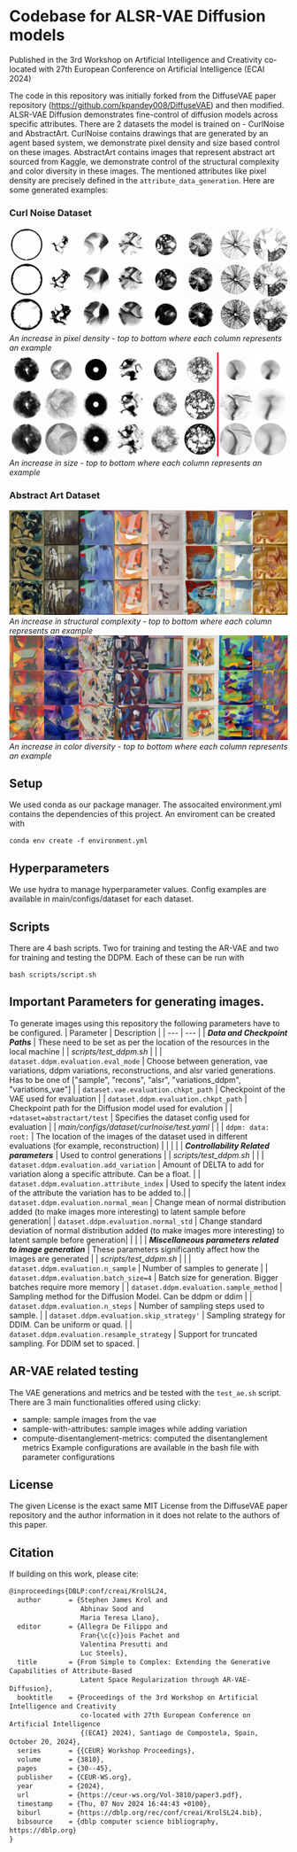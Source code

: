 # Codebase for ALSR-VAE Diffusion models
Published in the 3rd Workshop on Artificial Intelligence and Creativity co-located with 27th European Conference on Artificial Intelligence (ECAI 2024)

The code in this repository was initially forked from the DiffuseVAE paper repository (https://github.com/kpandey008/DiffuseVAE) and then modified. ALSR-VAE Diffusion demonstrates fine-control of diffusion models across specific attributes. There are 2 datasets the model is trained on - CurlNoise and AbstractArt. CurlNoise contains drawings that are generated by an agent based system, we demonstrate pixel density and size based control on these images. AbstractArt contains images that represent abstract art sourced from Kaggle, we demonstrate control of the structural complexity and color diversity in these images. The mentioned attributes like pixel density are precisely defined in the `attribute_data_generation`. Here are some generated examples:

### Curl Noise Dataset
![variation in pixel density](./Examples/Curl%20Nose/Controllability_pixel_density.png)
*An increase in pixel density - top to bottom where each column represents an example*
![vairation in size](./Examples/Curl%20Nose/Controllability_size.png)
*An increase in size - top to bottom where each column represents an example*

### Abstract Art Dataset
![variation in structural complexity](./Examples/Abstract%20Art/variation_sturcture_appendix.png)
*An increase in structural complexity - top to bottom where each column represents an example*
![variation in color diversity](./Examples/Abstract%20Art/variation_color.png)
*An increase in color diversity - top to bottom where each column represents an example*

## Setup
We used conda as our package manager. The assocaited environment.yml contains the dependencies of this project. An enviroment can be created with
```
conda env create -f environment.yml
```
## Hyperparameters
We use hydra to manage hyperparameter values. Config examples are available in main/configs/dataset for each dataset.

## Scripts
There are 4 bash scripts. Two for training and testing the AR-VAE and two for training and testing the DDPM. Each of these can be run with
```
bash scripts/script.sh
```
## Important Parameters for generating images.
To generate images using this repository the following parameters have to be configured.
| Parameter | Description |
| --- | --- |
| ***Data and Checkpoint Paths*** | These need to be set as per the location of the resources in the local machine |
| *scripts/test_ddpm.sh* | |
| `dataset.ddpm.evaluation.eval_mode` | Choose between generation, vae variations, ddpm variations, reconstructions, and alsr varied generations. Has to be one of ["sample", "recons", "alsr", "variations_ddpm", "variations_vae"] | 
| `dataset.vae.evaluation.chkpt_path` | Checkpoint of the VAE used for evaluation |
| `dataset.ddpm.evaluation.chkpt_path` | Checkpoint path for the Diffusion model used for evalution |
| `+dataset=abstractart/test` | Specifies the dataset config used for evaluation |
| *main/configs/dataset/curlnoise/test.yaml* | |
| `ddpm: data: root:` | The location of the images of the dataset used in different evaluations (for example, reconstruction) | 
| | |
| ***Controllability Related parameters*** | Used to control generations |
| *scripts/test_ddpm.sh* | | 
| `dataset.ddpm.evaluation.add_variation` | Amount of DELTA to add for variation along a specific attribute. Can be a float. |
| `dataset.ddpm.evaluation.attribute_index` | Used to specify the latent index of the attribute the variation has to be added to.|
| `dataset.ddpm.evaluation.normal_mean` | Change mean of normal distribution added (to make images more interesting) to latent sample before generation|
| `dataset.ddpm.evaluation.normal_std` |  Change standard deviation of normal distribution added (to make images more interesting) to latent sample before generation|
| | |
| ***Miscellaneous parameters related to image generation*** | These parameters significantly affect how the images are generated | 
| *scripts/test_ddpm.sh* | |
| `dataset.ddpm.evaluation.n_sample` | Number of samples to generate |
| `dataset.ddpm.evaluation.batch_size=4` | Batch size for generation. Bigger batches require more memory |
| `dataset.ddpm.evaluation.sample_method` | Sampling method for the Diffusion Model. Can be ddpm or ddim |
| `dataset.ddpm.evaluation.n_steps` | Number of sampling steps used to sample. |
| `dataset.ddpm.evaluation.skip_strategy'` | Sampling strategy for DDIM. Can be uniform or quad. |
| `dataset.ddpm.evaluation.resample_strategy` | Support for truncated sampling. For DDIM set to spaced. |

## AR-VAE related testing
The VAE generations and metrics and be tested with the ```test_ae.sh``` script.
There are 3 main functionalities offered using clicky:
- sample: sample images from the vae
- sample-with-attributes: sample images while adding variation
- compute-disentanglement-metrics: computed the disentanglement metrics
Example configurations are available in the bash file with parameter configurations

## License
The given License is the exact same MIT License from the DiffuseVAE paper repository and the author information in it does not relate to the authors of this paper.

## Citation
If building on this work, please cite:
```
@inproceedings{DBLP:conf/creai/KrolSL24,
  author       = {Stephen James Krol and
                  Abhinav Sood and
                  Maria Teresa Llano},
  editor       = {Allegra De Filippo and
                  Fran{\c{c}}ois Pachet and
                  Valentina Presutti and
                  Luc Steels},
  title        = {From Simple to Complex: Extending the Generative Capabilities of Attribute-Based
                  Latent Space Regularization through AR-VAE-Diffusion},
  booktitle    = {Proceedings of the 3rd Workshop on Artificial Intelligence and Creativity
                  co-located with 27th European Conference on Artificial Intelligence
                  {(ECAI} 2024), Santiago de Compostela, Spain, October 20, 2024},
  series       = {{CEUR} Workshop Proceedings},
  volume       = {3810},
  pages        = {30--45},
  publisher    = {CEUR-WS.org},
  year         = {2024},
  url          = {https://ceur-ws.org/Vol-3810/paper3.pdf},
  timestamp    = {Thu, 07 Nov 2024 16:44:43 +0100},
  biburl       = {https://dblp.org/rec/conf/creai/KrolSL24.bib},
  bibsource    = {dblp computer science bibliography, https://dblp.org}
}
```
